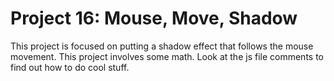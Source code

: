 <h1>Project 16: Mouse, Move, Shadow</h1>
<p>This project is focused on putting a shadow effect that follows the mouse movement. This project involves some math. Look at the js file comments to find out how to do cool stuff.</p>